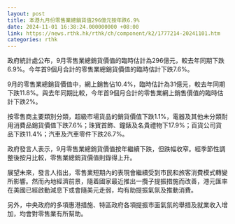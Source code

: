```yaml
---
layout: post
title: 本港九月份零售業總銷貨值296億元按年跌6.9%
date: 2024-11-01 16:38:24.000000000 +08:00
link: https://news.rthk.hk/rthk/ch/component/k2/1777214-20241101.htm
categories: rthk
---
```


政府統計處公布，9月零售業總銷貨價值的臨時估計為296億元，較去年同期下跌6.9%。今年首9個月合計的零售業總銷貨價值的臨時估計下跌7.6%。

9月的零售業總銷貨價值中，網上銷售佔10.4%，臨時估計為31億元，較去年同期下跌11.8%。與去年同期比較，今年首9個月合計的零售業網上銷售價值的臨時估計下跌2%。

按零售商主要類別分類，超級市場貨品的銷貨價值下跌1.1%，電器及其他未分類耐用消費品銷貨價值下跌7.6%；珠寶首飾、鐘錶及名貴禮物下17.9%；百貨公司貨品下跌11.4%；汽車及汽車零件下跌26.7%。

政府發言人表示，9月零售業總銷貨價值按年繼續下跌，但跌幅收窄。經季節性調整後按月比較，零售業總銷貨價值則錄得上升。

展望未來，發言人指出，零售業短期內的表現會繼續受到市民和旅客消費模式轉變所影響。然而內地經濟前景，隨着國家最近推出一攬子提振措施而改善，港元匯率在美國已經啟動減息下或會隨美元走弱，均有助提振氣氛及推動消費。

另外，中央政府的多項惠港措施、特區政府各項提振市面氣氛的舉措及就業收入增加，均會對零售業有所幫助。
